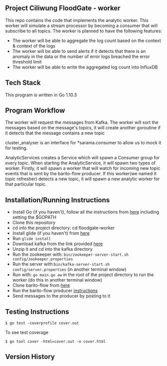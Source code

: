 ## Project Ciliwung FloodGate - worker  
This repo contains the code that implements the analytic worker. This worker 
will simulate a stream processor by becoming a consumer that will subscribe to
all topics. The worker is planned to have the following features:  
* The worker will be able to aggregate the log count based on the context &
context of the logs  
* The worker will be able to send alerts if it detects that there is an anomaly
in the data or the number of error logs breached the error threshold limit  
* The worker will be able to write the aggregated log count into InfluxDB  

## Tech Stack  
This program is written in Go 1.10.3 

## Program Workflow  
The worker will request the messages from Kafka. The worker will sort the
messages based on the message's topics, it will create another goroutine
if it detects that the message contains a new topic  

cluster_analyser is an interface for *sarama.consumer to allow us to mock it for testing.

AnalyticServices creates a Service which will spawn a Consumer group for every topic. When starting the AnalyticService, it will spawn two types of worker. Firstly, it will spawn a worker that will watch for incoming new topic events that is sent by the barito-flow producer. If this worker(we named it topic refresher) detects a new topic, it will spawn a new analytic worker for that particular topic. 

## Installation/Running Instructions
* Install Go (if you haven't), follow all the instructions from [here](https://glide.readthedocs.io/en/latest/getting-started/) including setting the $GOPATH
* Clone this repository    
* cd into the project directory: cd floodgate-worker
* Install glide (if you haven't) from [here](https://glide.readthedocs.io/en/latest/getting-started/)
* Run ```glide install```
* Download kafka from the link provided [here](https://kafka.apache.org/quickstart) 
* Unzip it and cd into the kafka directory  
* Run the zookeeper with: ```bin/zookeeper-server-start.sh config/zookeeper.properties```
* Run the server with:```bin/kafka-server-start.sh config/server.properties``` (in another terminal window)   
* Run with: ```go main.go aw``` in the root of the project directory to run the worker (do this in another terminal window)
* Clone barito-flow from [here](https://github.com/BaritoLog/barito-flow)
* Run the barito-flow producer [instructions](https://github.com/BaritoLog/barito-flow)
* Send messages to the producer by posting to it  

## Testing Instructions
``` 
$ go test -coverprofile cover.out
```
To see test coverage
```
$ go tool cover -html=cover.out -o cover.html  
```

## Version History  
